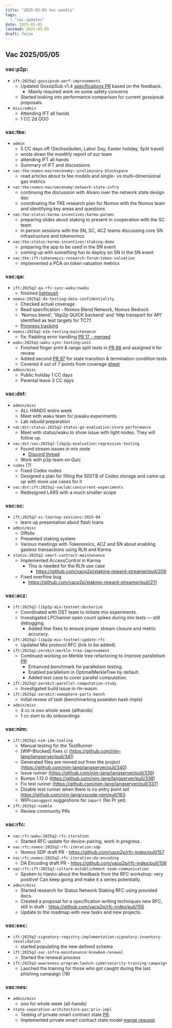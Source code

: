 ```yaml
---
title: "2025-05-05 Vac weekly"
tags:
  - "vac-updates"
date: 2025-05-05
lastmod: 2025-05-05
draft: false
---
```


## Vac 2025/05/05

### vac:p2p:
- `ift:2025q1-gossipsub-perf-improvements`
  - Updated GossipSub v1.4 [specifications PR](https://github.com/libp2p/specs/pull/654) based on the feedback.
      - Mainly required work on some safety concerns
  - Started looking into performance comparison for current gossipsub proposals.
- `misc/admin`
    - Attending IFT all hands
    - 1 CC 2d OOO

### vac:tke:
- `admin`
  - 5 CC days off (Sechseläuten, Labor Day, Easter holiday, Split travel)
  - wrote down the monthly report of our team
  - attending IFT all hands
  - Summary of IFT and discussions
- `vac:tke:nomos:macroeconomy::preliminary-blockspace`
  - read articles about tx fee models and single- vs multi-dimensional gas metrics
- `vac:tke:nomos:macroeconomy:network-state-infra`
  - continuing the discussion with Alvaro over the network state design doc
  - coordinating the TKE research plan for Nomos with the Nomos team and identifying key areas and questions
- `vac:tke:status:karma-incentives:karma-params`
  - preparing slides about staking to present in cooperation with the SC team 
  - in person sessions with the SN, SC, ACZ teams discussing core SN infrastructure and tokenomics 
- `vac:tke:status:karma-incentives:staking-demo`
  - preparing the app to be used in the SN event
  - coming up with something fun to deploy on SN in the SN event
- `vac:tke:ift:tokenomics-research-forum:token-valuation`
  - implemented a PCA on token valuation metrics

### vac:qa:
- `ift:2025q2-qa-rfc-sync-waku:nwaku `
	- finished [lightpush](https://www.notion.so/Nwaku-Lighpush-1e48f96fb65c805e88b9c084013a5d0c)
- `nomos:2025q2-da-testing:data-confidentiality` 
    - Checked actual coverage 
    - Read specification - Nomos Blend Network, Nomos Bedrock
    - 'Nomos blend', 'libp2p QUICK backend' and 'http transport for API' identified as test targets for TC7.1
    - [Progress tracking](https://www.notion.so/DA-Test-Plan-Run1-084243a3256c47ae9eee1cfd46fd469b?pvs=4#4b288b7b17824bc6af687eac50760e1b) 
- `nomos:2025q2-e2e-testing:maintenance` 
     - fix: Padding error handling 
    [PR 17 - merged](https://github.com/logos-co/nomos-e2e-tests/pull/17)
- `waku:2025q2-waku-sync-testing:unit`
  - Finished finger print & range split tests in [PR 88](https://github.com/waku-org/nwaku/pull/3397) and assigned it for review
  - Added second [PR 97](https://github.com/waku-org/nwaku/pull/3397) for state transition & termination         condition tests 
  - Covered 4 out of 7 points from coverage [sheet](https://docs.google.com/spreadsheets/d/1Qj5LMyWR-ILA2wqd4eGe7j_V311QonZJ0LqnaWAJxMM/edit?gid=293767216#gid=293767216)
- `admin/misc` 
	- Public holiday 1 CC days
	- Parental leave 3 CC days 

### vac:dst:
- `admin/misc`
    - ALL HANDS entire week
    - Meet with waku team for jswaku experiments
    - Lab rebuild preparation 
- `vac:dst:status:2025q2-status-go-evaluation:store-performance`
    - Meet with status/waku to show issue with light nodes. They will follow up.
- `vac:dst:vac:2025q2-libp2p-evaluation:regression-testing`
    - Found stream issues in mix node
        - [Discord thread](https://discord.com/channels/864066763682218004/1361724762099023872/1367117741361860668)
    - Work with p2p team on Quic
- `codex` (?)
    - Fixed Codex nodes
    - Designed a plan for filling the 500TB of Codex storage and came up up with more use cases for it
- `vac:dst:ift:2025q2-vaclab:concurrent-experiments`
    - Redesigned LARS with a much smaller scope

### vac:sc:
- `ift:2025q2-sc-learnup-sessions:2025-04`
    - learn up presentation about flash loans
- `admin/misc`
    - Offsite
    - Presented staking system
    - Various meetings with Tokenomics, ACZ and SN about enabling gasless transactions using RLN and Karma
- `status:2025q2-smart-contract-maintenance`
    - Implemented AccessControl in Karma
        - This is needed for the RLN use case
            - https://github.com/vacp2p/staking-reward-streamer/pull/209
    - Fixed overflow bug
        - https://github.com/vacp2p/staking-reward-streamer/pull/211

### vac:acz:
- `ift:2025q2-libp2p-mix-testnet:dockerize`
    - Coordinated with DST team to initiate mix experiments.
    - Investigated LPChannel open count spikes during mix tests — still debugging. 
        - Added few fixes to ensure proper stream closure and metric accuracy.
- `ift:2025q2-libp2p-mix-testnet:update-rfc`
    - Updated Mix protocol RFC (link to be added).
- `ift:2025q2-zerokit:merkle-tree-improvement`
  - Continued working on Merkle tree refactoring to improve parallelism [PR](https://github.com/vacp2p/zerokit/pull/306):
    - Enhanced benchmark for parallelism testing.
    - Enabled parallelism in OptimalMerkleTree by default.
    - Added test case to cover parallel computation.
- `ift:2025q2-zerokit:parallel-computation-study`
  - Investigated build issue in rln-wasm. 
- `ift:2025q2-zerokit:semaphore-parts-bench`
  - initial review of task (benchmarking poseidon hash impls)
- `admin/misc`
    - 4 cc is ooo whole week (allhands)
    - 1 cc start to do onboardings 

### vac:nim:
- `ift:2025q1-nim-ide-tooling`
    - Manual testing for the TestRunner
    - [WIP-Blocked] fixes ci (https://github.com/nim-lang/langserver/pull/341)
    - Generated files are moved out from the project (https://github.com/nim-lang/langserver/pull/340)
    - Issue runner (https://github.com/nim-lang/langserver/pull/339)
    - Bumps 1.12.0 (https://github.com/nim-lang/langserver/pull/338)
    - Fix test runner (https://github.com/nim-lang/langserver/pull/337)
    - Disable test runner when there is no entry point set https://github.com/nim-lang/vscode-nim/pull/163
    - WIP`nimsuggest` suggestions for `import` (No Pr yet)
- `ift:2025q1-nimble`
    - Review community PRs

### vac:rfc:
- `vac:rfc:waku:2025q2-rfc-iteration`
    - Started RFC update for device-pairing, work in progress.
- `vac:rfc:nomos:2025q2-rfc-iteration:sdp`
    - Nomos SDP draft PR - https://github.com/vacp2p/rfc-index/pull/157 
- `vac:rfc:nomos:2025q2-rfc-iteration:da-encoding`
    - DA Encoding draft PR - https://github.com/vacp2p/rfc-index/pull/156 
- `vac:rfc:ift:2025q2-culture-establishment-team-communication`
    - Spoken to Hanno about the feedback from the RFC workshop: very positive! Can keep going and make it a series potentially.
- `admin/misc`
    - Started research for Status Network Staking RFC using provided docs. 
    - Created a proposal for a specification writing techniques new RFC, still in draft - https://github.com/vacp2p/rfc-index/pull/155
    - Update to the roadmap with new tasks and new projects.

### vac:sec:
- `ift:2025q2-signatory-registry-implementation:signatory-inventory-revalidation`
    - started populating the new defined schema
- `ift:2025q2-sec-infra-maintenance:knowbe4-renewal`
    - Started the renewal process
- `ift:2025q2-awareness-program:launch-cybersecurity-training-campaign`
    - Lauched the training for those who got caught during the last phishing campaign (18)

### vac:nes:
- `admin/misc`
    - ooo for whole week (all-hands)
- `state-separation-architecture-poc:priv-impl`
    - Testing of private smart contract state [PR](https://github.com/vacp2p/nescience-testnet/pull/65).
    - Implemented private smart contract state model [merge request](https://github.com/vacp2p/nescience-testnet/pull/64).


